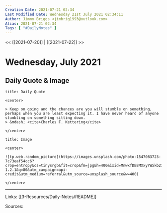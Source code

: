```yaml
---
Creation Date: 2021-07-21 02:34
Last Modified Date: Wednesday 21st July 2021 02:34:11
Author: Jimmy Briggs <jimbrig1993@outlook.com>
Alias: 2021-07-21 02:34
Tags: [ "#DailyNotes" ]
---
```


<< [[2021-07-20]] | [[2021-07-22]] >>

# Wednesday, July 2021

## Daily Quote & Image

```ad-quote
title: Daily Quote

<center>

> Keep on going and the chances are you will stumble on something, perhaps when you are least expecting it. I have never heard of anyone stumbling on something sitting down.
> &mdash; <cite>Charles F. Kettering</cite>

</center>

```

```ad-info
title: Image

<center>

![tp.web.random_picture](https://images.unsplash.com/photo-1547083723-7c73eaf54cc6?crop=entropy&cs=tinysrgb&fit=crop&fm=jpg&h=400&ixid=MnwxfDB8MXxyYW5kb218MHx8bGFuZHNjYXBlLHdhdGVyLHNwYWNlLHN1bixza3lsaW5lfHx8fHx8MTYyNjg0OTI1NA&ixlib=rb-1.2.1&q=80&utm_campaign=api-credit&utm_medium=referral&utm_source=unsplash_source&w=400)

</center>
```

***

Links: [[3-Resources/Daily-Notes/README]]

Sources: 
